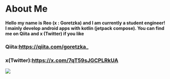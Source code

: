 # About Me
**Hello**
 **my name is Reo (x : Goretzka) and I am currently a student engineer!
I mainly develop android apps with kotlin (jetpack compose).
You can find me on Qiita and x (Twitter) if you like**
### Qiita:https://qiita.com/goretzka_
### x(Twitter):https://x.com/7qT59sJGCPLRkUA

![](https://github-readme-stats.vercel.app/api/top-langs?username=REOysd)

